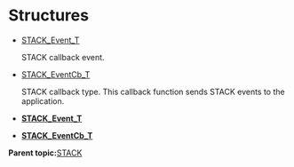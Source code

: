 # Structures

-   [STACK\_Event\_T](GUID-7D4B4619-0088-47EB-9D17-E58AF6F9A92D.md)

    STACK callback event.

-   [STACK\_EventCb\_T](GUID-CB86B75E-FE04-41DF-8456-C1BA7DDBE80F.md)

    STACK callback type. This callback function sends STACK events to the application.


-   **[STACK\_Event\_T](GUID-7D4B4619-0088-47EB-9D17-E58AF6F9A92D.md)**  

-   **[STACK\_EventCb\_T](GUID-CB86B75E-FE04-41DF-8456-C1BA7DDBE80F.md)**  


**Parent topic:**[STACK](GUID-0D91D610-DAD1-4B1D-9AA7-5578DB846151.md)

